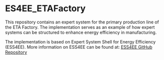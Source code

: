 # ES4EE_ETAFactory


This repository contains an expert system for the primary production line of the ETA Factory. The implementation serves as an example of how expert systems can be structured to enhance energy efficiency in manufacturing.

The implementation is based on Expert System Shell for Energy Efficiency (ESS4EE). More information on ESS4EE can be found at: [ESS4EE GitHub Repository]([ES4EE](https://github.com/Borika95/ESS4EE))
